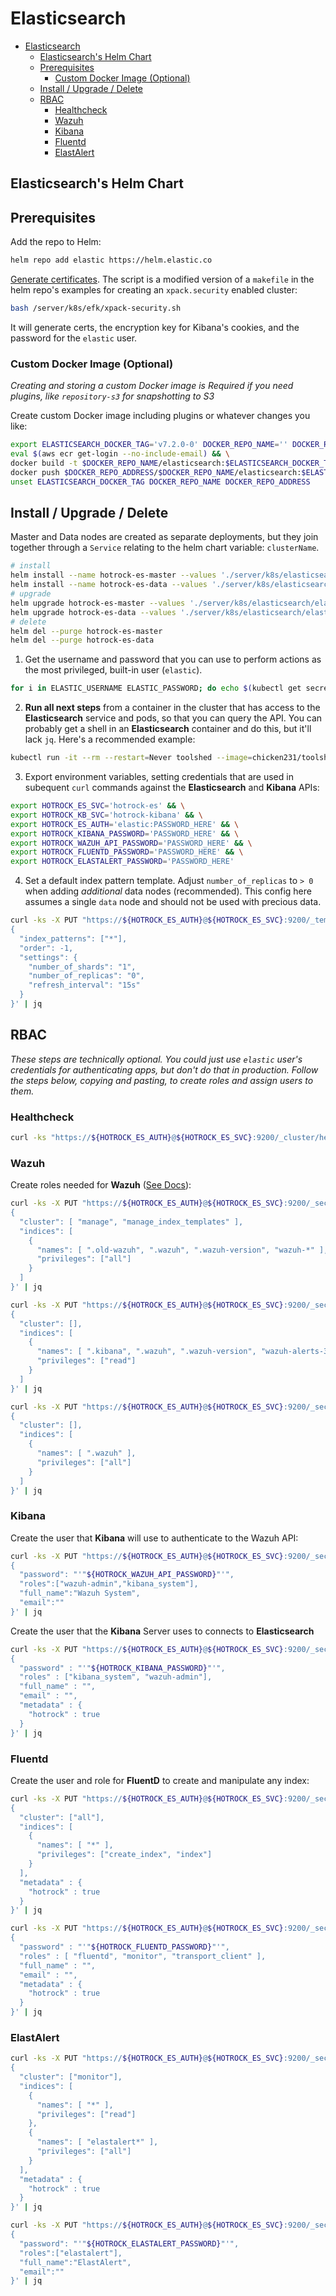 # Elasticsearch

- [Elasticsearch](#elasticsearch)
  - [Elasticsearch's Helm Chart](#elasticsearchs-helm-chart)
  - [Prerequisites](#prerequisites)
    - [Custom Docker Image (Optional)](#custom-docker-image-optional)
  - [Install / Upgrade / Delete](#install--upgrade--delete)
  - [RBAC](#rbac)
    - [Healthcheck](#healthcheck)
    - [Wazuh](#wazuh)
    - [Kibana](#kibana)
    - [Fluentd](#fluentd)
    - [ElastAlert](#elastalert)

## Elasticsearch's Helm Chart

## Prerequisites

Add the repo to Helm:

```bash
helm repo add elastic https://helm.elastic.co
```

[Generate certificates](https://github.com/elastic/helm-charts/tree/master/elasticsearch#security). The script is a modified version of a `makefile` in the helm repo's examples for creating an `xpack.security` enabled cluster:

```bash
bash /server/k8s/efk/xpack-security.sh
```

It will generate certs, the encryption key for Kibana's cookies, and the password for the `elastic` user.

### Custom Docker Image (Optional)

*Creating and storing a custom Docker image is Required if you need plugins, like `repository-s3` for snapshotting to S3*

Create custom Docker image including plugins or whatever changes you like:

```bash
export ELASTICSEARCH_DOCKER_TAG='v7.2.0-0' DOCKER_REPO_NAME='' DOCKER_REPO_ADDRESS='' && \
eval $(aws ecr get-login --no-include-email) && \
docker build -t $DOCKER_REPO_NAME/elasticsearch:$ELASTICSEARCH_DOCKER_TAG ./server/k8s/elasticsearch/ && \
docker push $DOCKER_REPO_ADDRESS/$DOCKER_REPO_NAME/elasticsearch:$ELASTICSEARCH_DOCKER_TAG && \
unset ELASTICSEARCH_DOCKER_TAG DOCKER_REPO_NAME DOCKER_REPO_ADDRESS
```

## Install / Upgrade / Delete

Master and Data nodes are created as separate deployments, but they join together through a `Service` relating to the helm chart variable: `clusterName`.

```bash
# install
helm install --name hotrock-es-master --values './server/k8s/elasticsearch/elasticsearch-masters.yaml' elastic/elasticsearch --version 7.2.1-0
helm install --name hotrock-es-data --values './server/k8s/elasticsearch/elasticsearch-data.yaml' elastic/elasticsearch --version 7.2.1-0
# upgrade
helm upgrade hotrock-es-master --values './server/k8s/elasticsearch/elasticsearch-masters.yaml' elastic/elasticsearch --version 7.2.1-0
helm upgrade hotrock-es-data --values './server/k8s/elasticsearch/elasticsearch-data.yaml' elastic/elasticsearch --version 7.2.1-0
# delete
helm del --purge hotrock-es-master
helm del --purge hotrock-es-data
```

1. Get the username and password that you can use to perform actions as the most privileged, built-in user (`elastic`).

```bash
for i in ELASTIC_USERNAME ELASTIC_PASSWORD; do echo $(kubectl get secret hotrock-es-credentials -o=jsonpath={.data.${i}} | base64 --decode); done
```

2. **Run all next steps** from a container in the cluster that has access to the **Elasticsearch** service and pods, so that you can query the API. You can probably get a shell in an **Elasticsearch** container and do this, but it'll lack `jq`.  Here's a recommended example:

```bash
kubectl run -it --rm --restart=Never toolshed --image=chicken231/toolshed:latest --limits="memory=100Mi"
```

3. Export environment variables, setting credentials that are used in subequent `curl` commands against the **Elasticsearch** and **Kibana** APIs:

```bash
export HOTROCK_ES_SVC='hotrock-es' && \
export HOTROCK_KB_SVC='hotrock-kibana' && \
export HOTROCK_ES_AUTH='elastic:PASSWORD_HERE' && \
export HOTROCK_KIBANA_PASSWORD='PASSWORD_HERE' && \
export HOTROCK_WAZUH_API_PASSWORD='PASSWORD_HERE' && \
export HOTROCK_FLUENTD_PASSWORD='PASSWORD_HERE' && \
export HOTROCK_ELASTALERT_PASSWORD='PASSWORD_HERE'
```

4. Set a default index pattern template. Adjust `number_of_replicas` to `> 0` when adding *additional* data nodes (recommended). This config here assumes a single `data` node and should not be used with precious data.

```bash
curl -ks -X PUT "https://${HOTROCK_ES_AUTH}@${HOTROCK_ES_SVC}:9200/_template/default" -H 'Content-Type: application/json' -d'
{
  "index_patterns": ["*"],
  "order": -1,
  "settings": {
    "number_of_shards": "1",
    "number_of_replicas": "0",
    "refresh_interval": "15s"
  }
}' | jq
```

## RBAC

*These steps are technically optional. You *could* just use `elastic` user's credentials for authenticating apps, but don't do that in production. Follow the steps below, copying and pasting, to create roles and assign users to them.*

### Healthcheck

```bash
curl -ks "https://${HOTROCK_ES_AUTH}@${HOTROCK_ES_SVC}:9200/_cluster/health?pretty" -H 'Content-Type: application/json' | jq
```

### Wazuh

Create roles needed for **Wazuh** ([See Docs](https://documentation.wazuh.com/3.8/user-manual/kibana-app/configure-xpack/configure-xpack-users.html)):

```bash
curl -ks -X PUT "https://${HOTROCK_ES_AUTH}@${HOTROCK_ES_SVC}:9200/_security/role/wazuh-admin" -H 'Content-Type: application/json' -d'
{
  "cluster": [ "manage", "manage_index_templates" ],
  "indices": [
    {
      "names": [ ".old-wazuh", ".wazuh", ".wazuh-version", "wazuh-*" ],
      "privileges": ["all"]
    }
  ]
}' | jq
```

```bash
curl -ks -X PUT "https://${HOTROCK_ES_AUTH}@${HOTROCK_ES_SVC}:9200/_security/role/wazuh-basic" -H 'Content-Type: application/json' -d'
{
  "cluster": [],
  "indices": [
    {
      "names": [ ".kibana", ".wazuh", ".wazuh-version", "wazuh-alerts-3.x-*", "wazuh-monitoring-3.x-*" ],
      "privileges": ["read"]
    }
  ]
}' | jq
```

```bash
curl -ks -X PUT "https://${HOTROCK_ES_AUTH}@${HOTROCK_ES_SVC}:9200/_security/role/wazuh-api-admin" -H 'Content-Type: application/json' -d'
{
  "cluster": [],
  "indices": [
    {
      "names": [ ".wazuh" ],
      "privileges": ["all"]
    }
  ]
}' | jq
```

### Kibana

Create the user that **Kibana** will use to authenticate to the Wazuh API:

```bash
curl -ks -X PUT "https://${HOTROCK_ES_AUTH}@${HOTROCK_ES_SVC}:9200/_security/user/svc_wazuh" -H 'Content-Type: application/json' -d'
{
  "password": "'"${HOTROCK_WAZUH_API_PASSWORD}"'",
  "roles":["wazuh-admin","kibana_system"],
  "full_name":"Wazuh System",
  "email":""
}' | jq
```

Create the user that the **Kibana** Server uses to connects to **Elasticsearch**

```bash
curl -ks -X PUT "https://${HOTROCK_ES_AUTH}@${HOTROCK_ES_SVC}:9200/_security/user/svc_kibana" -H 'Content-Type: application/json' -d'
{
  "password" : "'"${HOTROCK_KIBANA_PASSWORD}"'",
  "roles" : ["kibana_system", "wazuh-admin"],
  "full_name" : "",
  "email" : "",
  "metadata" : {
    "hotrock" : true
  }
}' | jq
```

### Fluentd

Create the user and role for **FluentD** to create and manipulate any index:

```bash
curl -ks -X PUT "https://${HOTROCK_ES_AUTH}@${HOTROCK_ES_SVC}:9200/_security/role/fluentd" -H 'Content-Type: application/json' -d'
{
  "cluster": ["all"],
  "indices": [
    {
      "names": [ "*" ],
      "privileges": ["create_index", "index"]
    }
  ],
  "metadata" : {
    "hotrock" : true
  }
}' | jq
```

```bash
curl -ks -X PUT "https://${HOTROCK_ES_AUTH}@${HOTROCK_ES_SVC}:9200/_security/user/svc_fluentd" -H 'Content-Type: application/json' -d'
{
  "password" : "'"${HOTROCK_FLUENTD_PASSWORD}"'",
  "roles" : [ "fluentd", "monitor", "transport_client" ],
  "full_name" : "",
  "email" : "",
  "metadata" : {
    "hotrock" : true
  }
}' | jq
```

### ElastAlert

```bash
curl -ks -X PUT "https://${HOTROCK_ES_AUTH}@${HOTROCK_ES_SVC}:9200/_security/role/elastalert" -H 'Content-Type: application/json' -d'
{
  "cluster": ["monitor"],
  "indices": [
    {
      "names": [ "*" ],
      "privileges": ["read"]
    },
    {
      "names": [ "elastalert*" ],
      "privileges": ["all"]
    }
  ],
  "metadata" : {
    "hotrock" : true
  }
}' | jq
```

```bash
curl -ks -X PUT "https://${HOTROCK_ES_AUTH}@${HOTROCK_ES_SVC}:9200/_security/user/svc_elastalert" -H 'Content-Type: application/json' -d'
{
  "password": "'"${HOTROCK_ELASTALERT_PASSWORD}"'",
  "roles":["elastalert"],
  "full_name":"ElastAlert",
  "email":""
}' | jq
```

